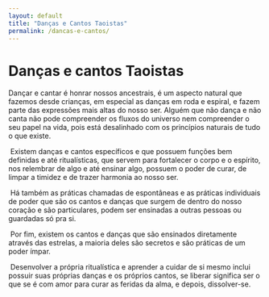 ```yaml
---
layout: default
title: "Danças e Cantos Taoistas"
permalink: /dancas-e-cantos/
---
```


# Danças e cantos Taoistas
 

Dançar e cantar é honrar nossos ancestrais, é um aspecto natural que fazemos desde crianças, em especial as danças em roda e espiral, e fazem parte das expressões mais altas do nosso ser. Alguém que não dança e não canta não pode compreender os fluxos do universo nem compreender o seu papel na vida, pois está desalinhado com os princípios naturais de tudo o que existe.  

​
Existem danças e cantos específicos e que possuem funções bem definidas e até ritualísticas, que servem para fortalecer o corpo e o espírito, nos relembrar de algo e até ensinar algo, possuem o poder de curar, de limpar a timidez e de trazer harmonia ao nosso ser.  

​
Há também as práticas chamadas de espontâneas e as práticas individuais de poder que são os cantos e danças que surgem de dentro do nosso coração e são particulares, podem ser ensinadas a outras pessoas ou guardadas só pra si.  

​
Por fim, existem os cantos e danças que são ensinados diretamente através das estrelas, a maioria deles são secretos e são práticas de um poder ímpar.  

​
Desenvolver a própria ritualística e aprender a cuidar de si mesmo inclui possuir suas próprias danças e os próprios cantos, se liberar significa ser o que se é com amor para curar as feridas da alma, e depois, dissolver-se.